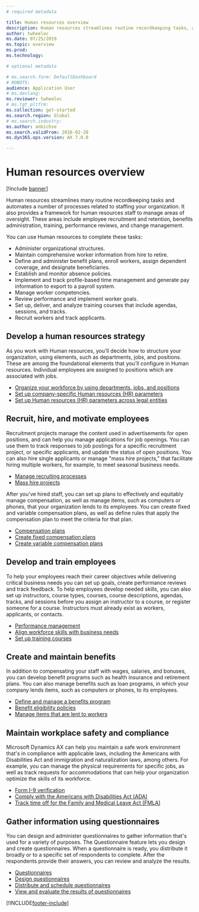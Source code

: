 ```yaml
---
# required metadata

title: Human resources overview
description: Human resources streamlines routine recordkeeping tasks, automates processes related to staffing your organization, and provides a framework for human resources staff to manage areas of oversight.
author: twheeloc
ms.date: 07/25/2019
ms.topic: overview
ms.prod: 
ms.technology: 

# optional metadata

# ms.search.form: DefaultDashboard
# ROBOTS: 
audience: Application User
# ms.devlang: 
ms.reviewer: twheeloc
# ms.tgt_pltfrm: 
ms.collection: get-started
ms.search.region: Global
# ms.search.industry: 
ms.author: anbichse
ms.search.validFrom: 2016-02-28
ms.dyn365.ops.version: AX 7.0.0

---
```


# Human resources overview

[!include [banner](../includes/banner.md)]

Human resources streamlines many routine recordkeeping tasks and automates a number of processes related to staffing your organization. It also provides a framework for human resources staff to manage areas of oversight. These areas include employee recruitment and retention, benefits administration, training, performance reviews, and change management.

You can use Human resources to complete these tasks:

+ Administer organizational structures.
+ Maintain comprehensive worker information from hire to retire.
+ Define and administer benefit plans, enroll workers, assign dependent coverage, and designate beneficiaries.
+ Establish and monitor absence policies.
+ Implement and track profile-based time management and generate pay information to export to a payroll system.
+ Manage worker competencies.
+ Review performance and implement worker goals.
+ Set up, deliver, and analyze training courses that include agendas, sessions, and tracks.
+ Recruit workers and track applicants.

## Develop a human resources strategy

As you work with Human resources, you'll decide how to structure your organization, using elements, such as departments, jobs, and positions. These are among the foundational elements that you'll configure in Human resources. Individual employees are assigned to positions which are associated with jobs.

- [Organize your workforce by using departments, jobs, and positions](../../../human-resources/hr-personnel-departments-jobs-positions.md)
- [Set up company-specific Human resources (HR) parameters](../../../human-resources/hr-setup-parameters.md)
- [Set up Human resources (HR) parameters across legal entities](../../../human-resources/hr-setup-shared-parameters.md)

## Recruit, hire, and motivate employees

Recruitment projects manage the content used in advertisements for open positions, and can help you manage applications for job openings. You can use them to track responses to job postings for a specific recruitment project, or specific applicants, and update the status of open positions. You can also hire single applicants or manage "mass hire projects," that facilitate hiring multiple workers, for example, to meet seasonal business needs.

- [Manage recruiting processes](manage-recruiting-process.md)
- [Mass hire projects](../../../human-resources/hr-personnel-mass-hire-projects.md) 

After you've hired staff, you can set up plans to effectively and equitably manage compensation, as well as manage items, such as computers or phones, that your organization lends to its employees. You can create fixed and variable compensation plans, as well as define rules that apply the compensation plan to meet the criteria for that plan.

- [Compensation plans](../../../human-resources/hr-compensation-overview.md)
- [Create fixed compensation plans](../../../human-resources/hr-compensation-fixed-plans.md)
- [Create variable compensation plans](../../../human-resources/hr-compensation-variable-plans.md)

## Develop and train employees

To help your employees reach their career objectives while delivering critical business needs you can set up goals, create performance reviews and track feedback. To help employees develop needed skills, you can also set up instructors, course types, courses, course descriptions, agendas, tracks, and sessions before you assign an instructor to a course, or register someone for a course. Instructors must already exist as workers, applicants, or contacts.

- [Performance management](../../../human-resources/hr-develop-performance-management-overview.md)
- [Align workforce skills with business needs](../../../human-resources/hr-develop-skills.md)
- [Set up training courses](../../../human-resources/hr-learning-courses.md)

## Create and maintain benefits

In addition to compensating your staff with wages, salaries, and bonuses, you can develop benefit programs such as health insurance and retirement plans. You can also manage benefits such as loan programs, in which your company lends items, such as computers or phones, to its employees.

- [Define and manage a benefits program](../../../human-resources/hr-benefits-management-overview.md)
- [Benefit eligibility policies](../../../human-resources/hr-benefits-eligibility-policies.md)
- [Manage items that are lent to workers](../../../human-resources/hr-personnel-loan-items.md)

## Maintain workplace safety and compliance

Microsoft Dynamics AX can help you maintain a safe work environment that's in compliance with applicable laws, including the Americans with Disabilities Act and immigration and naturalization laws, among others. For example, you can manage the physical requirements for specific jobs, as well as track requests for accommodations that can help your organization optimize the skills of its workforce.

- [Form I-9 verification](localizations/noam-usa-form-i-9-verification.md)
- [Comply with the Americans with Disabilities Act (ADA)](localizations/noam-usa-comply-ada.md)
- [Track time off for the Family and Medical Leave Act (FMLA)](localizations/noam-usa-track-time-for-fmla.md)

## Gather information using questionnaires

You can design and administer questionnaires to gather information that's used for a variety of purposes. The Questionnaire feature lets you design and create questionnaires. When a questionnaire is ready, you distribute it broadly or to a specific set of respondents to complete. After the respondents provide their answers, you can review and analyze the results.

- [Questionnaires](../../../human-resources/hr-learning-questionnaires.md)
- [Design questionnaires](../../../human-resources/hr-learning-design-questionnaires.md)
- [Distribute and schedule questionnaires](../../../human-resources/hr-learning-distribute-questionnaires.md)
- [View and evaluate the results of questionnaires](../../../human-resources/hr-learning-evaluate-questionnaire-results.md)


[!INCLUDE[footer-include](../../../includes/footer-banner.md)]
